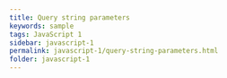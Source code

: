 ```yaml
---
title: Query string parameters
keywords: sample
tags: JavaScript 1
sidebar: javascript-1
permalink: javascript-1/query-string-parameters.html
folder: javascript-1
---
```

